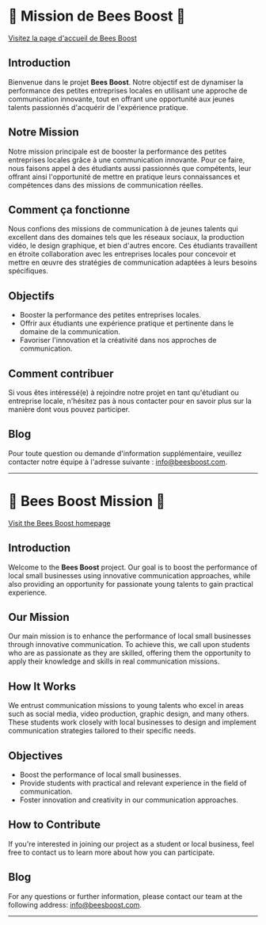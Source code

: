 # 🐝 Mission de Bees Boost 🐝

[Visitez la page d'accueil de Bees Boost](https://beesboost.com/fr/page-daccueil/)


## Introduction
Bienvenue dans le projet **Bees Boost**. Notre objectif est de dynamiser la performance des petites entreprises locales en utilisant une approche de communication innovante, tout en offrant une opportunité aux jeunes talents passionnés d'acquérir de l'expérience pratique.

## Notre Mission
Notre mission principale est de booster la performance des petites entreprises locales grâce à une communication innovante. Pour ce faire, nous faisons appel à des étudiants aussi passionnés que compétents, leur offrant ainsi l'opportunité de mettre en pratique leurs connaissances et compétences dans des missions de communication réelles.

## Comment ça fonctionne
Nous confions des missions de communication à de jeunes talents qui excellent dans des domaines tels que les réseaux sociaux, la production vidéo, le design graphique, et bien d'autres encore. Ces étudiants travaillent en étroite collaboration avec les entreprises locales pour concevoir et mettre en œuvre des stratégies de communication adaptées à leurs besoins spécifiques.

## Objectifs
- Booster la performance des petites entreprises locales.
- Offrir aux étudiants une expérience pratique et pertinente dans le domaine de la communication.
- Favoriser l'innovation et la créativité dans nos approches de communication.

## Comment contribuer
Si vous êtes intéressé(e) à rejoindre notre projet en tant qu'étudiant ou entreprise locale, n'hésitez pas à nous contacter pour en savoir plus sur la manière dont vous pouvez participer.

## Blog
Pour toute question ou demande d'information supplémentaire, veuillez contacter notre équipe à l'adresse suivante : [info@beesboost.com](mailto:info@beesboost.com).

---

# 🐝 Bees Boost Mission 🐝

[Visit the Bees Boost homepage](https://beesboost.com/)


## Introduction
Welcome to the **Bees Boost** project. Our goal is to boost the performance of local small businesses using innovative communication approaches, while also providing an opportunity for passionate young talents to gain practical experience.

## Our Mission
Our main mission is to enhance the performance of local small businesses through innovative communication. To achieve this, we call upon students who are as passionate as they are skilled, offering them the opportunity to apply their knowledge and skills in real communication missions.

## How It Works
We entrust communication missions to young talents who excel in areas such as social media, video production, graphic design, and many others. These students work closely with local businesses to design and implement communication strategies tailored to their specific needs.

## Objectives
- Boost the performance of local small businesses.
- Provide students with practical and relevant experience in the field of communication.
- Foster innovation and creativity in our communication approaches.

## How to Contribute
If you're interested in joining our project as a student or local business, feel free to contact us to learn more about how you can participate.

## Blog
For any questions or further information, please contact our team at the following address: [info@beesboost.com](mailto:info@beesboost.com).

---
